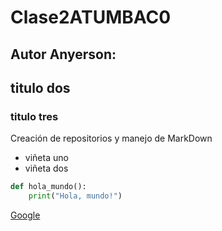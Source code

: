 # Clase2ATUMBAC0
## Autor Anyerson:
## titulo dos
### titulo tres
Creación de repositorios y manejo de MarkDown
- viñeta uno
- viñeta dos

 
```python
def hola_mundo():
    print("Hola, mundo!")
```

[Google](https://www.google.com)


